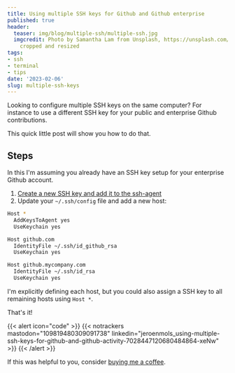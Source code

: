 ```yaml
---
title: Using multiple SSH keys for Github and Github enterprise
published: true
header:
  teaser: img/blog/multiple-ssh/multiple-ssh.jpg
  imgcredit: Photo by Samantha Lam from Unsplash, https://unsplash.com/photos/zFy6fOPZEu0,
    cropped and resized
tags:
- ssh
- terminal
- tips
date: '2023-02-06'
slug: multiple-ssh-keys
---
```


Looking to configure multiple SSH keys on the same computer? For instance to use a different SSH key for your public and enterprise Github contributions.

This quick little post will show you how to do that.

## Steps
In this I'm assuming you already have an SSH key setup for your enterprise Github account.

1. [Create a new SSH key and add it to the ssh-agent](https://docs.github.com/en/authentication/connecting-to-github-with-ssh/generating-a-new-ssh-key-and-adding-it-to-the-ssh-agent)
2. Update your `~/.ssh/config` file and add a new host:


```bash
Host *
  AddKeysToAgent yes
  UseKeychain yes

Host github.com
  IdentityFile ~/.ssh/id_github_rsa
  UseKeychain yes

Host github.mycompany.com
  IdentityFile ~/.ssh/id_rsa
  UseKeychain yes
```

I'm explicitly defining each host, but you could also assign a SSH key to all remaining hosts using `Host *`.

That's it!

{{< alert icon="code" >}}
  {{< notrackers 
    mastodon="109819480309091738" 
    linkedin="jeroenmols_using-multiple-ssh-keys-for-github-and-github-activity-7028447120680484864-xeNw" 
    >}}
{{< /alert >}}

If this was helpful to you, consider [buying me a coffee](https://www.buymeacoffee.com/jeroen).